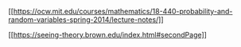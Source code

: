 
[[https://ocw.mit.edu/courses/mathematics/18-440-probability-and-random-variables-spring-2014/lecture-notes/]]

[[https://seeing-theory.brown.edu/index.html#secondPage]]